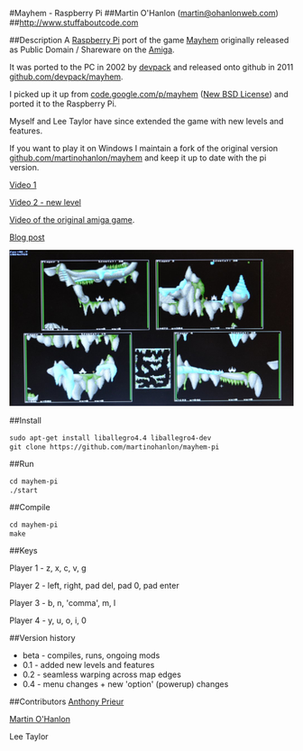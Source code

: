 #Mayhem - Raspberry Pi 
##Martin O'Hanlon (martin@ohanlonweb.com)
##http://www.stuffaboutcode.com

##Description
A [Raspberry Pi](https://www.raspberrypi.org) port of the game [Mayhem](http://www.lemonamiga.com/games/details.php?id=2972) originally released as Public Domain / Shareware on the [Amiga](https://en.wikipedia.org/wiki/Amiga).

It was ported to the PC in 2002 by [devpack](https://github.com/devpack) and released onto github in 2011 [github.com/devpack/mayhem](https://github.com/devpack/mayhem).

I picked up it up from [code.google.com/p/mayhem](https://code.google.com/archive/p/mayhem/) ([New BSD License](https://opensource.org/licenses/BSD-3-Clause)) and ported it to the Raspberry Pi.

Myself and Lee Taylor have since extended the game with new levels and features.

If you want to play it on Windows I maintain a fork of the original version [github.com/martinohanlon/mayhem](https://github.com/devpack/mayhem) and keep it up to date with the pi version.

[Video 1](https://youtu.be/Vxozz0Ijdr0)

[Video 2 - new level](https://youtu.be/E3mho6J6OG8)

[Video of the original amiga game](https://www.youtube.com/watch?v=fs30DLGxqhs). 

[Blog post](http://www.stuffaboutcode.com/2016/04/mayhem-classic-amiga-game-ported-to.html)

![Mayhem game image](mayhem.jpg)

##Install

```
sudo apt-get install liballegro4.4 liballegro4-dev
git clone https://github.com/martinohanlon/mayhem-pi
```

##Run

```
cd mayhem-pi
./start
```

##Compile
```
cd mayhem-pi
make
```

##Keys

Player 1 - z, x, c, v, g 

Player 2 - left, right, pad del, pad 0, pad enter

Player 3 - b, n, 'comma', m, l

Player 4 - y, u, o, i, 0

##Version history
* beta - compiles, runs, ongoing mods
* 0.1 - added new levels and features
* 0.2 - seamless warping across map edges
* 0.4 - menu changes + new 'option' (powerup) changes


##Contributors
[Anthony Prieur](https://github.com/devpack)

[Martin O'Hanlon](https://github.com/martinohanlon)

Lee Taylor
